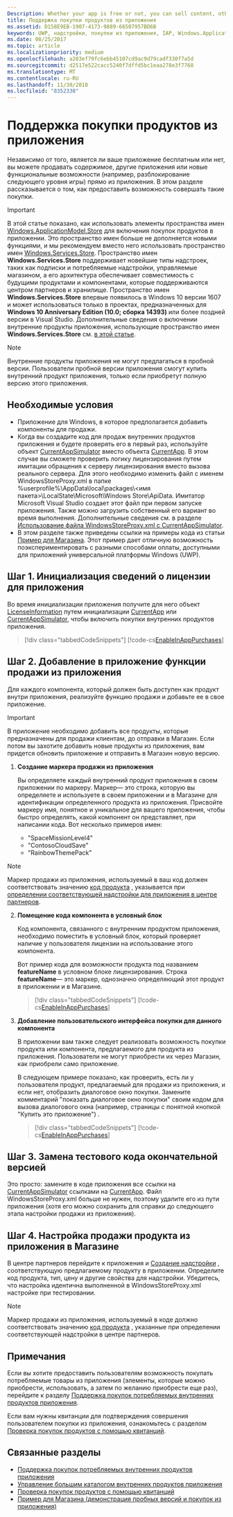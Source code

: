 ```yaml
---
Description: Whether your app is free or not, you can sell content, other apps, or new app functionality (such as unlocking the next level of a game) from right within the app. Here we show you how to enable these products in your app.
title: Поддержка покупки продуктов из приложения
ms.assetid: D158E9EB-1907-4173-9889-66507957BD6B
keywords: UWP, надстройки, покупки из приложения, IAP, Windows.ApplicationModel.Store
ms.date: 08/25/2017
ms.topic: article
ms.localizationpriority: medium
ms.openlocfilehash: a203ef79fc6ebb45107cd9ac9d79cadf330f7a5d
ms.sourcegitcommit: d2517e522cacc5240f7dffd5bc1eaa278e3f7768
ms.translationtype: MT
ms.contentlocale: ru-RU
ms.lasthandoff: 11/30/2018
ms.locfileid: "8352338"
---
```

# <a name="enable-in-app-product-purchases"></a>Поддержка покупки продуктов из приложения

Независимо от того, является ли ваше приложение бесплатным или нет, вы можете продавать содержимое, другие приложения или новые функциональные возможности (например, разблокирование следующего уровня игры) прямо из приложения. В этом разделе рассказывается о том, как предоставить возможность совершать такие покупки.

> [!IMPORTANT]
> В этой статье показано, как использовать элементы пространства имен [Windows.ApplicationModel.Store](https://msdn.microsoft.com/library/windows/apps/windows.applicationmodel.store.aspx) для включения покупок продуктов в приложении. Это пространство имен больше не дополняется новыми функциями, и мы рекомендуем вместо него использовать пространство имен [Windows.Services.Store](https://msdn.microsoft.com/library/windows/apps/windows.services.store.aspx). Пространство имен **Windows.Services.Store** поддерживает новейшие типы надстроек, таких как подписки и потребляемые надстройки, управляемые магазином, а его архитектура обеспечивает совместимость с будущими продуктами и компонентами, которые поддерживаются центром партнеров и хранилище. Пространство имен **Windows.Services.Store** впервые появилось в Windows 10 версии 1607 и может использоваться только в проектах, предназначенных для **Windows 10 Anniversary Edition (10.0; сборка 14393)** или более поздней версии в Visual Studio. Дополнительные сведения о включении внутренние продукты приложения, использующие пространство имен **Windows.Services.Store** см. [в этой статье](enable-in-app-purchases-of-apps-and-add-ons.md).

> [!NOTE]
> Внутренние продукты приложения не могут предлагаться в пробной версии. Пользователи пробной версии приложения смогут купить внутренний продукт приложения, только если приобретут полную версию этого приложения.

## <a name="prerequisites"></a>Необходимые условия

-   Приложение для Windows, в которое предполагается добавить компоненты для продажи.
-   Когда вы создадите код для продаж внутренних продуктов приложения и будете проверять его в первый раз, используйте объект [CurrentAppSimulator](https://msdn.microsoft.com/library/windows/apps/hh779766) вместо объекта [CurrentApp](https://msdn.microsoft.com/library/windows/apps/hh779765). В этом случае вы сможете проверить логику лицензирования путем имитации обращения к серверу лицензирования вместо вызова реального сервера. Для этого необходимо изменить файл с именем WindowsStoreProxy.xml в папке %userprofile%\\AppData\\local\\packages\\&lt;имя пакета&gt;\\LocalState\\Microsoft\\Windows Store\\ApiData. Имитатор Microsoft Visual Studio создает этот файл при первом запуске приложения. Также можно загрузить собственный его вариант во время выполнения. Дополнительные сведения см. в разделе [Использование файла WindowsStoreProxy.xml с CurrentAppSimulator](in-app-purchases-and-trials-using-the-windows-applicationmodel-store-namespace.md#proxy).
-   В этом разделе также приведены ссылки на примеры кода из статьи [Пример для Магазина](https://github.com/Microsoft/Windows-universal-samples/tree/win10-1507/Samples/Store). Этот пример дает отличную возможность поэкспериментировать с разными способами оплаты, доступными для приложений универсальной платформы Windows (UWP).

## <a name="step-1-initialize-the-license-info-for-your-app"></a>Шаг 1. Инициализация сведений о лицензии для приложения

Во время инициализации приложения получите для него объект [LicenseInformation](https://msdn.microsoft.com/library/windows/apps/br225157) путем инициализации [CurrentApp](https://msdn.microsoft.com/library/windows/apps/hh779765) или [CurrentAppSimulator](https://msdn.microsoft.com/library/windows/apps/hh779766), чтобы включить покупки внутренних продуктов приложения.

> [!div class="tabbedCodeSnippets"]
[!code-cs[EnableInAppPurchases](./code/InAppPurchasesAndLicenses/cs/EnableInAppPurchases.cs#InitializeLicenseTest)]

## <a name="step-2-add-the-in-app-offers-to-your-app"></a>Шаг 2. Добавление в приложение функции продажи из приложения

Для каждого компонента, который должен быть доступен как продукт внутри приложения, реализуйте функцию продажи и добавьте ее в свое приложение.

> [!IMPORTANT]
> В приложение необходимо добавить все продукты, которые предназначены для продажи клиентам, до отправки в Магазин. Если потом вы захотите добавить новые продукты из приложения, вам придется обновить приложение и отправить в Магазин новую версию.

1.  **Создание маркера продажи из приложения**

    Вы определяете каждый внутренний продукт приложения в своем приложении по маркеру. Маркер— это строка, которую вы определяете и используете в своем приложении и в Магазине для идентификации определенного продукта из приложения. Присвойте маркеру имя, понятное и уникальное для вашего приложения, чтобы быстро определять, какой компонент он представляет, при написании кода. Вот несколько примеров имен:

    * "SpaceMissionLevel4"
    * "ContosoCloudSave"
    * "RainbowThemePack"

  > [!NOTE]
  > Маркер продажи из приложения, используемый в ваш код должен соответствовать значению [код продукта](../publish/set-your-add-on-product-id.md#product-id) , указывается при [определении соответствующей надстройки для приложения в центре партнеров](../publish/add-on-submissions.md).

2.  **Помещение кода компонента в условный блок**

    Код компонента, связанного с внутренним продуктом приложения, необходимо поместить в условный блок, который проверяет наличие у пользователя лицензии на использование этого компонента.

    Вот пример кода для возможности продукта под названием **featureName** в условном блоке лицензирования. Строка **featureName**— это маркер, однозначно определяющий этот продукт в приложении и в Магазине.

    > [!div class="tabbedCodeSnippets"]
    [!code-cs[EnableInAppPurchases](./code/InAppPurchasesAndLicenses/cs/EnableInAppPurchases.cs#CodeFeature)]

3.  **Добавление пользовательского интерфейса покупки для данного компонента**

    В приложении вам также следует реализовать возможность покупки продукта или компонента, предлагаемого для продукта из приложения. Пользователи не могут приобрести их через Магазин, как приобрели само приложение.

    В следующем примере показано, как проверить, есть ли у пользователя продукт, предлагаемый для продажи из приложения, и если нет, отобразить диалоговое окно покупки. Замените комментарий "показать диалоговое окно покупки" своим кодом для вызова диалогового окна (например, страницы с понятной кнопкой "Купить это приложение") .

    > [!div class="tabbedCodeSnippets"]
    [!code-cs[EnableInAppPurchases](./code/InAppPurchasesAndLicenses/cs/EnableInAppPurchases.cs#BuyFeature)]

## <a name="step-3-change-the-test-code-to-the-final-calls"></a>Шаг 3. Замена тестового кода окончательной версией

Это просто: замените в коде приложения все ссылки на [CurrentAppSimulator](https://msdn.microsoft.com/library/windows/apps/hh779766) ссылками на [CurrentApp](https://msdn.microsoft.com/library/windows/apps/hh779765). Файл WindowsStoreProxy.xml больше не нужен, поэтому удалите его из пути приложения (хотя его можно сохранить для справки до следующего этапа настройки продажи из приложения).

## <a name="step-4-configure-the-in-app-product-offer-in-the-store"></a>Шаг 4. Настройка продажи продукта из приложения в Магазине

В центре партнеров перейдите к приложения и [Создание надстройки](../publish/add-on-submissions.md) , соответствующую предлагаемому продукту в приложении. Определите код продукта, тип, цену и другие свойства для надстройки. Убедитесь, что настройка идентична выполненной в WindowsStoreProxy.xml настройке при тестировании.

  > [!NOTE]
  > Маркер продажи из приложения, используемый в коде должно соответствовать значению [код продукта](../publish/set-your-add-on-product-id.md#product-id) , указанные при определении соответствующей надстройки в центре партнеров.

## <a name="remarks"></a>Примечания

Если вы хотите предоставить пользователям возможность покупать потребляемые товары из приложения (элементы, которые можно приобрести, использовать, а затем по желанию приобрести еще раз), перейдите к разделу [Поддержка покупок потребляемых внутренних продуктов приложения](enable-consumable-in-app-product-purchases.md).

Если вам нужны квитанции для подтверждения совершения пользователем покупки из приложения, ознакомьтесь с разделом [Проверка покупок продуктов с помощью квитанций](use-receipts-to-verify-product-purchases.md).

## <a name="related-topics"></a>Связанные разделы


* [Поддержка покупок потребляемых внутренних продуктов приложения](enable-consumable-in-app-product-purchases.md)
* [Управление большим каталогом внутренних продуктов приложения](manage-a-large-catalog-of-in-app-products.md)
* [Проверка покупок продуктов с помощью квитанций](use-receipts-to-verify-product-purchases.md)
* [Пример для Магазина (демонстрация пробных версий и покупок из приложения)](https://github.com/Microsoft/Windows-universal-samples/tree/win10-1507/Samples/Store)
